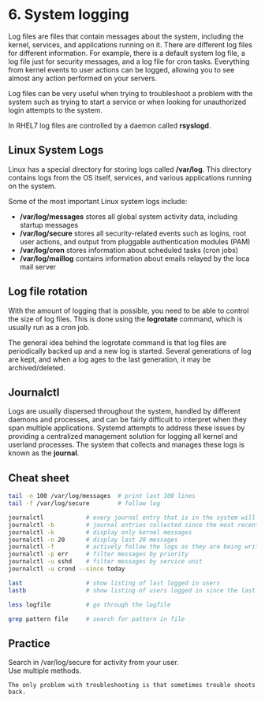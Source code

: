 # 6. System logging

Log files are files that contain messages about the system, including the kernel, services, and applications running on it.
There are different log files for different information. For example, there is a default system log file, a log file just for security messages, and a log file for cron tasks. Everything from kernel events to user actions can be logged, allowing you to see almost any action performed on your servers.

Log files can be very useful when trying to troubleshoot a problem with the system such as trying to start a service or when looking for unauthorized login attempts to the system.

In RHEL7 log files are controlled by a daemon called **rsyslogd**.


## Linux System Logs
Linux has a special directory for storing logs called **/var/log**.
This directory contains logs from the OS itself, services, and various applications running on the system.

Some of the most important Linux system logs include:
- **/var/log/messages** stores all global system activity data, including startup messages
- **/var/log/secure** stores all security-related events such as logins, root user actions, and output from pluggable authentication modules (PAM)
- **/var/log/cron** stores information about scheduled tasks (cron jobs)
- **/var/log/maillog** contains information about emails relayed by the loca mail server

## Log file rotation
With the amount of logging that is possible, you need to be able to control the size of log files.
This is done using the **logrotate** command, which is usually run as a cron job.

The general idea behind the logrotate command is that log files are periodically backed up and a new log is started.
Several generations of log are kept, and when a log ages to the last generation, it may be archived/deleted.

## Journalctl
Logs are usually dispersed throughout the system, handled by different daemons and processes, and can be fairly difficult to interpret when they span multiple applications.
Systemd attempts to address these issues by providing a centralized management solution for logging all kernel and userland processes. The system that collects and manages these logs is known as the **journal**.

## Cheat sheet
```bash
tail -n 100 /var/log/messages  # print last 100 lines
tail -f /var/log/secure        # follow log

journalctl            # every journal entry that is in the system will be displayed
journalctl -b         # journal entries collected since the most recent reboot
journalctl -k         # display only kernel messages
journalctl -n 20      # display last 20 messages
journalctl -f         # actively follow the logs as they are being written
journalctl -p err     # filter messages by priority
journalctl -u sshd    # filter messages by service unit
journalctl -u crond --since today

last                  # show listing of last logged in users
lastb                 # show listing of users logged in since the last boot

less logfile          # go through the logfile

grep pattern file     # search for pattern in file
```

## Practice
Search in /var/log/secure for activity from your user.<br/>
Use multiple methods.

```The only problem with troubleshooting is that sometimes trouble shoots back.```

